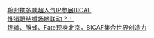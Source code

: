   
[羚邦携多款超人气IP参展BICAF](http://www.dianyue.me/archives/579/4mn6vk138onernpk/)  
[怪猎跟结婚场地联动？！](http://www.dianyue.me/archives/604/y1o58j3qb6mtm05k/)  
[银魂、雏蜂、Fate现身北京，BICAF集合世界创造力](http://www.dianyue.me/archives/553/11z6iap46spofyzo/)